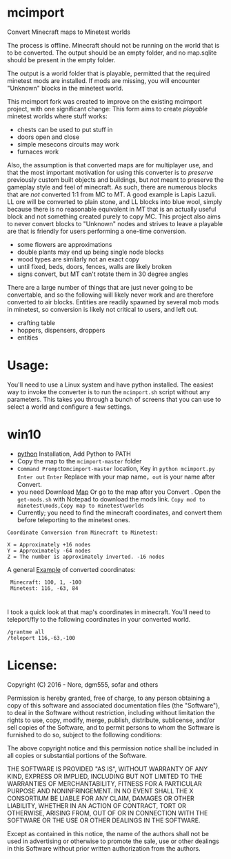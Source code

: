 # mcimport
Convert Minecraft maps to Minetest worlds

The process is offline. Minecraft should not be running on the world
that is to be converted. The output should be an empty folder, and
no map.sqlite should be present in the empty folder.

The output is a world folder that is playable, permitted that the
required minetest mods are installed. If mods are missing, you will
encounter "Unknown" blocks in the minetest world.

This mcimport fork was created to improve on the existing mcimport
project, with one significant change: This form aims to create
*playable* minetest worlds where stuff works:

- chests can be used to put stuff in
- doors open and close
- simple mesecons circuits may work
- furnaces work

Also, the assumption is that converted maps are for multiplayer
use, and that the most important motivation for using this
converter is to *preserve* previously custom built objects
and buildings, but *not* meant to preserve the gameplay style
and feel of minecraft. As such, there are numerous blocks that
are *not* converted 1:1 from MC to MT. A good example is Lapis
Lazuli. LL ore will be converted to plain stone, and LL blocks
into blue wool, simply because there is no reasonable equivalent
in MT that is an actually useful block and not something created
purely to copy MC. This project also aims to never convert
blocks to "Unknown" nodes and strives to leave a playable are
that is friendly for users performing a one-time conversion.

- some flowers are approximations
- double plants may end up being single node blocks
- wood types are similarly not an exact copy
- until fixed, beds, doors, fences, walls are likely broken
- signs convert, but MT can't rotate them in 30 degree angles

There are a large number of things that are just never going to
be convertable, and so the following will likely never work and
are therefore converted to air blocks. Entities are readily
spawned by several mob mods in minetest, so conversion is likely
not critical to users, and left out.

- crafting table
- hoppers, dispensers, droppers
- entities

# Usage:

You'll need to use a Linux system and have python installed. The
easiest way to invoke the converter is to run the `mcimport.sh`
script without any parameters. This takes you through a bunch of
screens that you can use to select a world and configure a few
settings.
#
# win10
* [python](https://www.python.org/downloads/windows/) Installation, Add Python to PATH
* Copy the map to the `mcimport-master` folder
* `Command Prompt`to`mcimport-master` location, Key in  ```python mcimport.py Enter out```  `Enter` Replace with your map name，`out` is your name after Convert.
* you need Download [Map](https://github.com/Pantyhose-X/AISS_mcimport/releases) Or go to the map after you Convert . Open the `get-mods.sh`  with Notepad to download the mods link. `Copy mod to minetest\mods,Copy map to minetest\worlds`
* Currently; you need to find the minecraft coordinates, and convert them before teleporting to the minetest ones.
```
Coordinate Conversion from Minecraft to Minetest:

X = Approximately +16 nodes
Y = Approximately -64 nodes
Z = The number is approximately inverted. -16 nodes
```
A general [Example](https://github.com/minetest-tools/mcimport/issues/34) of converted coordinates:
````
 Minecraft: 100, 1, -100 
 Minetest: 116, -63, 84
 ````
#
I took a quick look at that map's coordinates in minecraft. You'll need to teleport/fly to the following coordinates in your converted world.
`````
/grantme all
/teleport 116,-63,-100
`````
#
# License:

Copyright (C) 2016 - Nore, dgm555, sofar and others

Permission is hereby granted, free of charge, to any person obtaining
a copy of this software and associated documentation files (the
"Software"), to deal in the Software without restriction, including
without limitation the rights to use, copy, modify, merge, publish,
distribute, sublicense, and/or sell copies of the Software, and to
permit persons to whom the Software is furnished to do so, subject to
the following conditions:

The above copyright notice and this permission notice shall be
included in all copies or substantial portions of the Software.

THE SOFTWARE IS PROVIDED "AS IS", WITHOUT WARRANTY OF ANY KIND,
EXPRESS OR IMPLIED, INCLUDING BUT NOT LIMITED TO THE WARRANTIES OF
MERCHANTABILITY, FITNESS FOR A PARTICULAR PURPOSE AND
NONINFRINGEMENT. IN NO EVENT SHALL THE X CONSORTIUM BE LIABLE FOR ANY
CLAIM, DAMAGES OR OTHER LIABILITY, WHETHER IN AN ACTION OF CONTRACT,
TORT OR OTHERWISE, ARISING FROM, OUT OF OR IN CONNECTION WITH THE
SOFTWARE OR THE USE OR OTHER DEALINGS IN THE SOFTWARE.

Except as contained in this notice, the name of the authors shall
not be used in advertising or otherwise to promote the sale, use or
other dealings in this Software without prior written authorization
from the authors.
